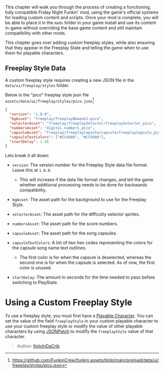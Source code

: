 [tags]: / "intermediate,ui,json"

This chapter will walk you through the process of creating a functioning, fully compatible Friday Night Funkin' mod, using the game's official systems for loading custom content and scripts. Once your mod is complete, you will be able to place it in the `mods` folder in your game install and use its content in-game without overriding the base game content and still maintain compatibility with other mods.

This chapter goes over adding custom freeplay styles, while also ensuring that they appear in the Freeplay State and telling the game when to use them for playable characters.

## Freeplay Style Data

A custom freeplay style requires creating a new JSON file in the `data/ui/freeplay/styles` folder.

Below is the "pico" freeplay style json file `assets/data/ui/freeplay/styles/pico.json`[^pico]

```json
{
  "version": "1.0.0",
  "bgAsset": "freeplay/freeplayBGweek1-pico",
  "selectorAsset": "freeplay/freeplaySelector/freeplaySelector_pico",
  "numbersAsset": "digital_numbers_pico",
  "capsuleAsset": "freeplay/freeplayCapsule/capsule/freeplayCapsule_pico",
  "capsuleTextColors": ["#CC6600", "#CC9900"],
  "startDelay": 1.45
}
```

Lets break it all down:

- `version`: The version number for the Freeplay Style data file format. Leave this at `1.0.0`.

    - This will increase if the data file format changes, and tell the game whether additional processing needs to be done for backwards compatibility.
- `bgAsset`: The asset path for the background to use for the Freeplay Style.
- `selectorAsset`: The asset path for the difficulty selector sprites.
- `numbersAsset`: The asset path for the score numbers.
- `capsuleAsset`: The asset path for the song capsules.
- `capsuleTextColors`: A list of two hex codes representing the colors for the capsule song name text outlines.

    - The first color is for when the capsule is deselected, whereas the second one is for when the capsule is selected. As of now, the first color is unused.
- `startDelay`: The amount in seconds for the time needed to pass before switching to PlayState.

# Using a Custom Freeplay Style

To use a freeplay style, you must first have a [Playable Character](1.CustomPlayableCharacters.md). You can set the value of the field `freeplayStyle` in your custom playable character to use your custom freeplay style or modify the value of other playable characters by using [JSONPatch](../Introduction/5.AppendingAndMerge.md#merging) to modify the `freeplayStyle` value of that character. 

[^pico]: <https://github.com/FunkinCrew/funkin.assets/blob/main/preload/data/ui/freeplay/styles/pico.json>

> Author: [KoloInDaCrib](https://github.com/KoloInDaCrib)